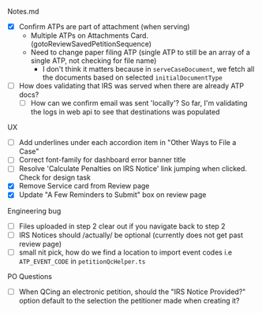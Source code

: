 Notes.md

- [x] Confirm ATPs are part of attachment (when serving)
    - Multiple ATPs on Attachments Card. (gotoReviewSavedPetitionSequence)
    - Need to change paper filing ATP (single ATP to still be an array of a single ATP, not checking for file name)
        - I don't think it matters because in `serveCaseDocument`, we fetch all the documents based on selected `initialDocumentType`
- [ ] How does validating that IRS was served when there are already ATP docs?
    - [ ] How can we confirm email was sent 'locally'? So far, I'm validating the logs in web api to see that destinations was populated

UX 
- [ ] Add underlines under each accordion item in "Other Ways to File a Case"
- [ ] Correct font-family for dashboard error banner title 
- [ ] Resolve 'Calculate Penalties on IRS Notice' link jumping when clicked. Check for design task
- [x] Remove Service card from Review page
- [x] Update "A Few Reminders to Submit" box on review page

Engineering bug
- [ ] Files uploaded in step 2 clear out if you navigate back to step 2
- [ ] IRS Notices should /actually/ be optional (currently does not get past review page)
- [ ] small nit pick, how do we find a location to import event codes i.e `ATP_EVENT_CODE` in `petitionQcHelper.ts`

PO Questions
- [ ] When QCing an electronic petition, should the "IRS Notice Provided?" option default to the selection the petitioner made when creating it?
